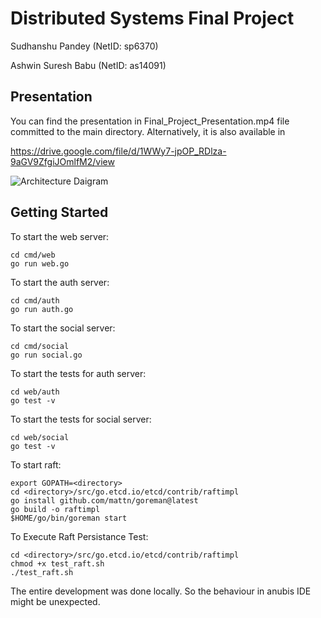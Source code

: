# Distributed Systems Final Project 

Sudhanshu Pandey (NetID: sp6370)

Ashwin Suresh Babu (NetID: as14091)

## Presentation

You can find the presentation in Final_Project_Presentation.mp4 file committed to the main directory. Alternatively, it is also available in

https://drive.google.com/file/d/1WWy7-jpOP_RDlza-9aGV9ZfgiJOmlfM2/view

![Architecture Daigram](https://github.com/os3224/final-project-b0c9bd62-as14091-sp6370/blob/main/Architecture.jpeg)

## Getting Started

To start the web server: 
```
cd cmd/web
go run web.go 
```

To start the auth server: 
```
cd cmd/auth 
go run auth.go
```

To start the social server: 
```
cd cmd/social 
go run social.go
```

To start the tests for auth server:
```
cd web/auth
go test -v
```

To start the tests for social server: 
```
cd web/social 
go test -v
```

To start raft:

```
export GOPATH=<directory>
cd <directory>/src/go.etcd.io/etcd/contrib/raftimpl
go install github.com/mattn/goreman@latest
go build -o raftimpl
$HOME/go/bin/goreman start
```

To Execute Raft Persistance Test:
```
cd <directory>/src/go.etcd.io/etcd/contrib/raftimpl
chmod +x test_raft.sh
./test_raft.sh
```

The entire development was done locally. So the behaviour in anubis IDE might be unexpected. 
